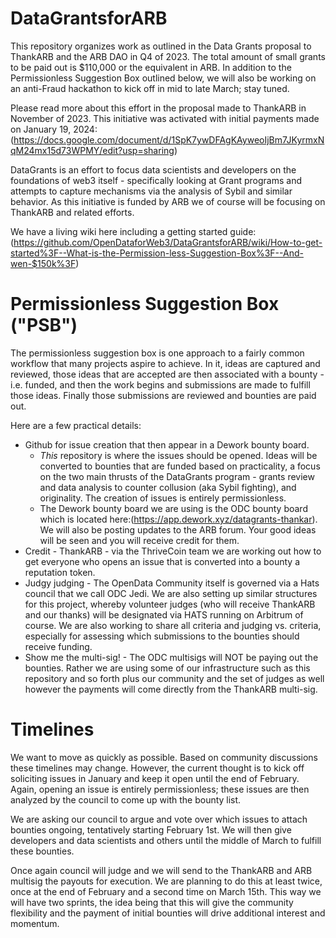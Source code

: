 # DataGrantsforARB
This repository organizes work as outlined in the Data Grants proposal to ThankARB and the ARB DAO in Q4 of 2023.  The total amount of small grants to be paid out is $110,000 or the equivalent in ARB.  In addition to the Permissionless Suggestion Box outlined below, we will also be working on an anti-Fraud hackathon to kick off in mid to late March; stay tuned.  

Please read more about this effort in the proposal made to ThankARB in November of 2023.  This initiative was activated with initial payments made on January 19, 2024:
(https://docs.google.com/document/d/1SpK7ywDFAgKAyweoIjBm7JKyrmxNqM24mx15d73WPMY/edit?usp=sharing)

DataGrants is an effort to focus data scientists and developers on the foundations of web3 itself - specifically looking at Grant programs and attempts to capture mechanisms via the analysis of Sybil and similar behavior.  As this initiative is funded by ARB we of course will be focusing on ThankARB and related efforts. 

We have a living wiki here including a getting started guide:  (https://github.com/OpenDataforWeb3/DataGrantsforARB/wiki/How-to-get-started%3F--What-is-the-Permission-less-Suggestion-Box%3F--And-wen-$150k%3F)

# Permissionless Suggestion Box ("PSB")

The permissionless suggestion box is one approach to a fairly common workflow that many projects aspire to achieve.  In it, ideas are captured and reviewed, those ideas that are accepted are then associated with a bounty - i.e. funded, and then the work begins and submissions are made to fulfill those ideas.  Finally those submissions are reviewed and bounties are paid out.

Here are a few practical details:
- Github for issue creation that then appear in a Dework bounty board.
    - *This* repository is where the issues should be opened.  Ideas will be converted to bounties that are funded based on practicality, a focus on the two main thrusts of the DataGrants program - grants review and data analysis to counter collusion (aka Sybil fighting), and originality.  The creation of issues is entirely permissionless.  
    - The Dework bounty board we are using is the ODC bounty board which is located here:(https://app.dework.xyz/datagrants-thankar).  We will also be posting updates to the ARB forum.  Your good ideas will be seen and you will receive credit for them.
- Credit - ThankARB - via the ThriveCoin team we are working out how to get everyone who opens an issue that is converted into a bounty a reputation token.
- Judgy judging - The OpenData Community itself is governed via a Hats council that we call ODC Jedi.  We are also setting up similar structures for this project, whereby volunteer judges (who will receive ThankARB and our thanks) will be designated via HATS running on Arbitrum of course.  We are also working to share all criteria and judging vs. criteria, especially for assessing which submissions to the bounties should receive funding.
- Show me the multi-sig! - The ODC multisigs will NOT be paying out the bounties.  Rather we are using some of our infrastructure such as this repository and so forth plus our community and the set of judges as well however the payments will come directly from the ThankARB multi-sig.

# Timelines

We want to move as quickly as possible.  Based on community discussions these timelines may change.  However, the current thought is to kick off soliciting issues in January and keep it open until the end of February. Again, opening an issue is entirely permissionless; these issues are then analyzed by the council to come up with the bounty list.  

We are asking our council to argue and vote over which issues to attach bounties ongoing, tentatively starting February 1st.  We will then give developers and data scientists and others until the middle of March to fulfill these bounties.  

Once again council will judge and we will send to the ThankARB and ARB multisig the payouts for execution.  We are planning to do this at least twice, once at the end of February and a second time on March 15th.  This way we will have two sprints, the idea being that this will give the community flexibility and the payment of initial bounties will drive additional interest and momentum.  
